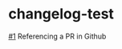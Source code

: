# changelog-test
[#1](https://github.com/shaharke/changelog-test/issues/1) Referencing a PR in Github
